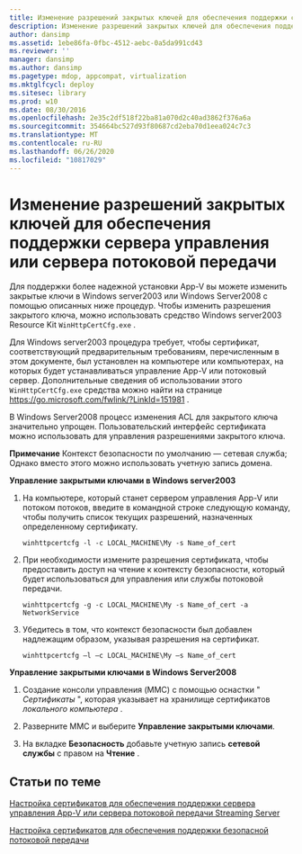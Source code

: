 ```yaml
---
title: Изменение разрешений закрытых ключей для обеспечения поддержки сервера управления или сервера потоковой передачи
description: Изменение разрешений закрытых ключей для обеспечения поддержки сервера управления или сервера потоковой передачи
author: dansimp
ms.assetid: 1ebe86fa-0fbc-4512-aebc-0a5da991cd43
ms.reviewer: ''
manager: dansimp
ms.author: dansimp
ms.pagetype: mdop, appcompat, virtualization
ms.mktglfcycl: deploy
ms.sitesec: library
ms.prod: w10
ms.date: 08/30/2016
ms.openlocfilehash: 2e35c2df518f22ba81a070d2c40ad3862f376a6a
ms.sourcegitcommit: 354664bc527d93f80687cd2eba70d1eea024c7c3
ms.translationtype: MT
ms.contentlocale: ru-RU
ms.lasthandoff: 06/26/2020
ms.locfileid: "10817029"
---
```

# Изменение разрешений закрытых ключей для обеспечения поддержки сервера управления или сервера потоковой передачи


Для поддержки более надежной установки App-V вы можете изменить закрытые ключи в Windows server2003 или Windows Server2008 с помощью описанных ниже процедур. Чтобы изменить разрешения закрытого ключа, можно использовать средство Windows server2003 Resource Kit `WinHttpCertCfg.exe` .

Для Windows server2003 процедура требует, чтобы сертификат, соответствующий предварительным требованиям, перечисленным в этом документе, был установлен на компьютере или компьютерах, на которых будет устанавливаться управление App-V или потоковый сервер. Дополнительные сведения об использовании этого `WinHttpCertCfg.exe` средства можно найти на странице <https://go.microsoft.com/fwlink/?LinkId=151981> .

В Windows Server2008 процесс изменения ACL для закрытого ключа значительно упрощен. Пользовательский интерфейс сертификата можно использовать для управления разрешениями закрытого ключа.

**Примечание**  Контекст безопасности по умолчанию — сетевая служба; Однако вместо этого можно использовать учетную запись домена.

 

**Управление закрытыми ключами в Windows server2003**

1.  На компьютере, который станет сервером управления App-V или потоком потоков, введите в командной строке следующую команду, чтобы получить список текущих разрешений, назначенных определенному сертификату.

    `winhttpcertcfg -l -c LOCAL_MACHINE\My -s Name_of_cert`

2.  При необходимости измените разрешения сертификата, чтобы предоставить доступ на чтение к контексту безопасности, который будет использоваться для управления или службы потоковой передачи.

    `winhttpcertcfg -g -c LOCAL_MACHINE\My -s Name_of_cert -a NetworkService`

3.  Убедитесь в том, что контекст безопасности был добавлен надлежащим образом, указывая разрешения на сертификат.

    `winhttpcertcfg –l –c LOCAL_MACHINE\My –s Name_of_cert`

**Управление закрытыми ключами в Windows Server2008**

1.  Создание консоли управления (MMC) с помощью оснастки " *Сертификаты* ", которая указывает на хранилище сертификатов *локального компьютера* .

2.  Разверните MMC и выберите **Управление закрытыми ключами**.

3.  На вкладке **Безопасность** добавьте учетную запись **сетевой службы** с правом на **Чтение** .

## Статьи по теме


[Настройка сертификатов для обеспечения поддержки сервера управления App-V или сервера потоковой передачи Streaming Server](configuring-certificates-to-support-app-v-management-server-or-streaming-server.md)

[Настройка сертификатов для обеспечения поддержки безопасной потоковой передачи](configuring-certificates-to-support-secure-streaming.md)

 

 





